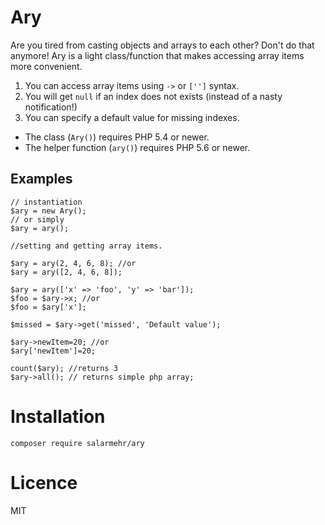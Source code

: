 Ary 
===
Are you tired from casting objects and arrays to each other? Don't do that anymore! Ary is a light class/function that makes accessing array items more convenient.  

1. You can access array items using `->` or `['']` syntax.
2. You will get `null` if an index does not exists (instead of a nasty notification!)
3. You can specify a default value for missing indexes.

* The class (`Ary()`) requires PHP 5.4 or newer.
* The helper function (`ary()`) requires PHP 5.6 or newer. 

Examples
--------
~~~~~
// instantiation
$ary = new Ary();
// or simply
$ary = ary();

//setting and getting array items.

$ary = ary(2, 4, 6, 8); //or
$ary = ary([2, 4, 6, 8]); 

$ary = ary(['x' => 'foo', 'y' => 'bar']);
$foo = $ary->x; //or
$foo = $ary['x'];

$missed = $ary->get('missed', 'Default value');

$ary->newItem=20; //or
$ary['newItem']=20;

count($ary); //returns 3
$ary->all(); // returns simple php array;
~~~~~~


Installation
============

    composer require salarmehr/ary
    
    
Licence
=======
MIT